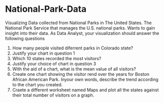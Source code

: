 # National-Park-Data
Visualizing Data collected from National Parks in The United States. 
The National Park Service that manages the U.S. national parks. Wants to gain insight into their data. As Data Analyst, your visualization should answer the following questions

1. How many people visited diferrent parks in Colorado state?
2. Justify your chart in question 1
3. Which 10 states recorded the most visitors?
4. Justify your choice of chart in question 3
5. With the aid of a chart, what is the mean value of all visitors?
6. Create one chart showing the visitor rend over the years for Boston African American Park. Inyour own words, describe the trend according to the chart you created.
7. Craete a different worksheet named Maps and plot all the states against their total number of visitors on a graph.